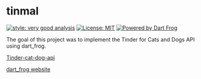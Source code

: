 # tinmal

[![style: very good analysis][very_good_analysis_badge]][very_good_analysis_link]
[![License: MIT][license_badge]][license_link]
[![Powered by Dart Frog](https://img.shields.io/endpoint?url=https://tinyurl.com/dartfrog-badge)](https://dartfrog.vgv.dev)

[license_badge]: https://img.shields.io/badge/license-MIT-blue.svg
[license_link]: https://opensource.org/licenses/MIT
[very_good_analysis_badge]: https://img.shields.io/badge/style-very_good_analysis-B22C89.svg
[very_good_analysis_link]: https://pub.dev/packages/very_good_analysis



The goal of this project was to implement the Tinder for Cats and Dogs API using dart_frog.

[Tinder-cat-dog-api](https://tinder-cat-dog-api.herokuapp.com/swagger.html)

[dart_frog website](https://dartfrog.vgv.dev/)

[Tinder-cat-dog-api]: https://tinder-cat-dog-api.herokuapp.com/swagger.html

